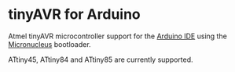 # tinyAVR for Arduino

Atmel tinyAVR microcontroller support for the [Arduino IDE](https://www.arduino.cc/en/Main/Software) using the [Micronucleus](https://github.com/micronucleus/micronucleus) bootloader.

ATtiny45, ATtiny84 and ATtiny85 are currently supported.
